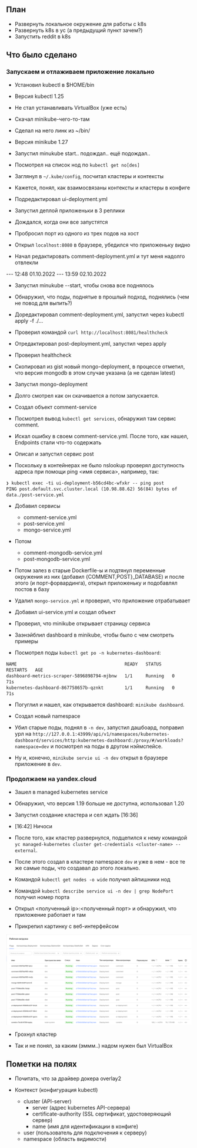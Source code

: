 ## План

 * Развернуть локальное окружение для работы с k8s
 * Развернуть k8s в yc (а предыдущий пункт зачем?)
 * Запустить reddit в k8s

## Что было сделано

### Запускаем и отлаживаем приложение локально

 * Установил kubectl в $HOME/bin
 * Версия kubectl 1.25
 * Не стал устанавливать VirtualBox (уже есть)
 * Скачал minikube-чего-то-там
 * Сделал на него линк из ~/bin/
 * Версия minikube 1.27

 * Запустил minukube start.. подождал.. ещё подождал..
 * Посмотрел на список нод по `kubectl get no[des]`

 * Заглянул в `~/.kube/config`, посчитал кластеры и контексты
 * Кажется, понял, как взаимосвязаны контексты и кластеры в конфиге

 * Подредактировал ui-deployment.yml
 * Запустил деплой приложеньки в 3 реплики
 * Дождался, когда они все запустятся
 
 * Пробросил порт из одного из трех подов на хост
 * Открыл `localhost:8080` в браузере, убедился что приложеньку видно
 
 * Начал редактировать comment-deployment.yml и тут меня надолго отвлекли

--- 12:48 01.10.2022
--- 13:59 02.10.2022

 * Запустил minukube --start, чтобы снова все поднялось
 * Обнаружил, что поды, поднятые в прошлый подход, поднялись (чем не повод для выпить?)
 * Доредактировал comment-deployment.yml, запустил через kubectl apply -f ./...
 * Проверил командой `curl http://localhost:8081/healthcheck`
 * Отредактировал post-deployment.yml, запустил через apply
 * Проверил healthcheck
 * Скопировал из gist новый mongo-deployment, в процессе отметил, что версия mongodb в этом случае указана (а не сделан latest)
 * Запустил mongo-deployment
 * Долго смотрел как он скачивается а потом запускается.

 * Создал объект comment-service
 * Посмотрел вывод `kubectl get services`, обнаружил там сервис comment.
 * Искал ошибку в своем comment-service.yml. После того, как нашел, Endpoints стали что-то содержать
 * Описал и запустил сервис post
 * Поскольку в контейнерах не было nslookup проверял доступность адреса при помощи ping <имя сервиса>, например, так:
```
❯ kubectl exec -ti ui-deployment-b56cd4bc-wfxkr -- ping post
PING post.default.svc.cluster.local (10.98.88.62) 56(84) bytes of data./post-service.yml
```

 * Добавил сервисы
   * comment-service.yml
   * post-service.yml
   * mongo-service.yml
 * Потом
   * comment-mongodb-service.yml
   * post-mongodb-service.yml

 * Потом залез в старые Dockerfile-ы и подтянул переменные окружения из них (добавил {COMMENT,POST}_DATABASE) и после этого (и порт-форвардинга), открыл приложеньку и подобавлял постов в базу
 * Удалил `mongo-service.yml` и проверил, что приложение отрабатывает
 * Добавил ui-service.yml и создал объект
 * Проверил, что minikube открывает страницу сервиса

 * Заэнэйблил dashboard в minikube, чтобы было с чем смотреть примеры
 * Посмотрел поды `kubectl get po -n kubernetes-dashboard`:
```
NAME                                         READY   STATUS    RESTARTS   AGE
dashboard-metrics-scraper-5896898794-mjbnw   1/1     Running   0          71s
kubernetes-dashboard-867758657b-qznkt        1/1     Running   0          71s
```
 * Погуглил и нашел, как открывается dashboard: `minikube dashboard`.

 * Создал новый namespace
 * Убил старые поды, поднял в `-n dev`, запустил дашбоард, поправил урл на `http://127.0.0.1:43999/api/v1/namespaces/kubernetes-dashboard/services/http:kubernetes-dashboard:/proxy/#/workloads?namespace=dev` и посмотрел на поды в другом нэймспейсе.
 * Ну и, конечно, `minikube servie ui -n dev` открыл в браузере приложение в `dev`.

### Продолжаем на yandex.cloud

 * Зашел в managed kubernetes service
 * Обнаружил, что версия 1.19 больше не доступна, использовал 1.20
 * Запустил создание кластера и сел ждать [16:36]
 * [16:42] Ничоси
 * После того, как кластер развернулся, подцепился к нему командой `yc managed-kubernetes cluster get-credentials <cluster-name> --external`.
 * После этого создал в кластере namespace `dev` и уже в нем - все те же самые поды, что создавал до этого локально.
 * Командой `kubectl get nodes -o wide` получил айпишники нод
 * Командой `kubectl describe service ui -n dev | grep NodePort` получил номер порта
 * Открыл <полученный ip>:<полученный порт> и обнаружил, что приложение работает и там

 * Прикрепил картинку с веб-интерфейсом

![Веб-интерфейс yandex.cloud с подами](../assets/kubernetes/pods.png)

 * Грохнул кластер

 * Так и не понял, за каким (эммм..) надом нужен был VirtualBox

## Пометки на полях

 * Почитать, что за драйвер докера overlay2


 * Контекст (конфигурация kubectl)
   * cluster (API-server)
     * server (адрес kubernetes API-сервера)
     * certificate-authority (SSL сертификат, удостоверяющий сервер)
     * name (имя для идентификации в конфиге)
   * user (пользователь для подключения к серверу)
   * namespace (область видимости)

